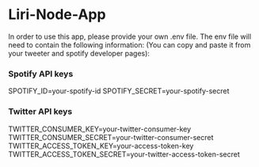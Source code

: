 # Liri-Node-App

In order to use this app, please provide your own .env file. The env file will need to contain the following information: (You can copy and paste it from your tweeter and spotify developer pages):

### Spotify API keys

SPOTIFY_ID=your-spotify-id
SPOTIFY_SECRET=your-spotify-secret

### Twitter API keys

TWITTER_CONSUMER_KEY=your-twitter-consumer-key
TWITTER_CONSUMER_SECRET=your-twitter-consumer-secret
TWITTER_ACCESS_TOKEN_KEY=your-access-token-key
TWITTER_ACCESS_TOKEN_SECRET=your-twitter-access-token-secret